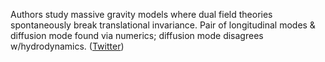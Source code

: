 
Authors study massive gravity models where dual field theories spontaneously break translational invariance. Pair of longitudinal modes & diffusion mode found via numerics; diffusion mode disagrees w/hydrodynamics. ([Twitter](https://twitter.com/JoshuahHeath/status/1131587364092964864))
